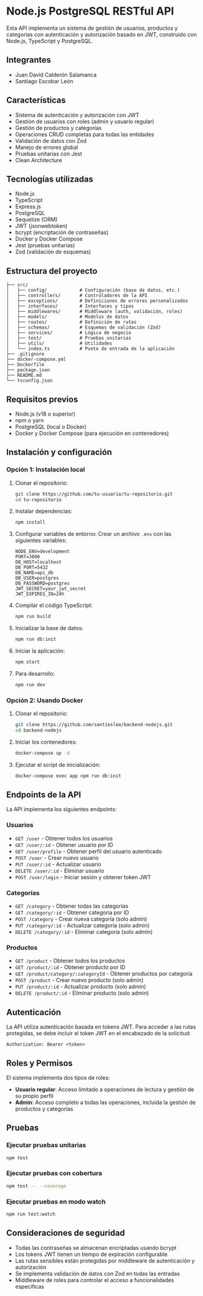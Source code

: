 # Node.js PostgreSQL RESTful API

Esta API implementa un sistema de gestión de usuarios, productos y categorías con autenticación y autorización basado en JWT, construido con Node.js, TypeScript y PostgreSQL.

## Integrantes

- Juan David Calderón Salamanca 
- Santiago Escobar León

## Características

- Sistema de autenticación y autorización con JWT
- Gestión de usuarios con roles (admin y usuario regular)
- Gestión de productos y categorías
- Operaciones CRUD completas para todas las entidades
- Validación de datos con Zod
- Manejo de errores global
- Pruebas unitarias con Jest
- Clean Architecture

## Tecnologías utilizadas

- Node.js
- TypeScript
- Express.js
- PostgreSQL
- Sequelize (ORM)
- JWT (jsonwebtoken)
- bcrypt (encriptación de contraseñas)
- Docker y Docker Compose
- Jest (pruebas unitarias)
- Zod (validación de esquemas)

## Estructura del proyecto

```
├── src/
│   ├── config/            # Configuración (base de datos, etc.)
│   ├── controllers/       # Controladores de la API
│   ├── exceptions/        # Definiciones de errores personalizados
│   ├── interfaces/        # Interfaces y tipos
│   ├── middlewares/       # Middleware (auth, validación, roles)
│   ├── models/            # Modelos de datos
│   ├── routes/            # Definición de rutas
│   ├── schemas/           # Esquemas de validación (Zod)
│   ├── services/          # Lógica de negocio
│   ├── test/              # Pruebas unitarias
│   ├── utils/             # Utilidades
│   └── index.ts           # Punto de entrada de la aplicación
├── .gitignore
├── docker-compose.yml
├── Dockerfile
├── package.json
├── README.md
└── tsconfig.json
```

## Requisitos previos

- Node.js (v18 o superior)
- npm o yarn
- PostgreSQL (local o Docker)
- Docker y Docker Compose (para ejecución en contenedores)

## Instalación y configuración

### Opción 1: Instalación local

1. Clonar el repositorio:
   ```bash
   git clone https://github.com/tu-usuario/tu-repositorio.git
   cd tu-repositorio
   ```

2. Instalar dependencias:
   ```bash
   npm install
   ```

3. Configurar variables de entorno:
   Crear un archivo `.env` con las siguientes variables:
   ```
   NODE_ENV=development
   PORT=3000
   DB_HOST=localhost
   DB_PORT=5432
   DB_NAME=api_db
   DB_USER=postgres
   DB_PASSWORD=postgres
   JWT_SECRET=your_jwt_secret
   JWT_EXPIRES_IN=24h
   ```

4. Compilar el código TypeScript:
   ```bash
   npm run build
   ```

5. Inicializar la base de datos:
   ```bash
   npm run db:init
   ```

6. Iniciar la aplicación:
   ```bash
   npm start
   ```

7. Para desarrollo:
   ```bash
   npm run dev
   ```

### Opción 2: Usando Docker

1. Clonar el repositorio:
   ```bash
   git clone https://github.com/santiesleo/backend-nodejs.git
   cd backend-nodejs
   ```

2. Iniciar los contenedores:
   ```bash
   docker-compose up -d
   ```

3. Ejecutar el script de inicialización:
   ```bash
   docker-compose exec app npm run db:init
   ```

## Endpoints de la API

La API implementa los siguientes endpoints:

### Usuarios

- `GET /user` - Obtener todos los usuarios
- `GET /user/:id` - Obtener usuario por ID
- `GET /user/profile` - Obtener perfil del usuario autenticado
- `POST /user` - Crear nuevo usuario
- `PUT /user/:id` - Actualizar usuario
- `DELETE /user/:id` - Eliminar usuario
- `POST /user/login` - Iniciar sesión y obtener token JWT

### Categorías

- `GET /category` - Obtener todas las categorías
- `GET /category/:id` - Obtener categoría por ID
- `POST /category` - Crear nueva categoría (solo admin)
- `PUT /category/:id` - Actualizar categoría (solo admin)
- `DELETE /category/:id` - Eliminar categoría (solo admin)

### Productos

- `GET /product` - Obtener todos los productos
- `GET /product/:id` - Obtener producto por ID
- `GET /product/category/:categoryId` - Obtener productos por categoría
- `POST /product` - Crear nuevo producto (solo admin)
- `PUT /product/:id` - Actualizar producto (solo admin)
- `DELETE /product/:id` - Eliminar producto (solo admin)

## Autenticación

La API utiliza autenticación basada en tokens JWT. Para acceder a las rutas protegidas, se debe incluir el token JWT en el encabezado de la solicitud:

```
Authorization: Bearer <token>
```

## Roles y Permisos

El sistema implementa dos tipos de roles:
- **Usuario regular**: Acceso limitado a operaciones de lectura y gestión de su propio perfil
- **Admin**: Acceso completo a todas las operaciones, incluida la gestión de productos y categorías

## Pruebas

### Ejecutar pruebas unitarias

```bash
npm test
```

### Ejecutar pruebas con cobertura

```bash
npm test -- --coverage
```

### Ejecutar pruebas en modo watch

```bash
npm run test:watch
```

## Consideraciones de seguridad

- Todas las contraseñas se almacenan encriptadas usando bcrypt
- Los tokens JWT tienen un tiempo de expiración configurable
- Las rutas sensibles están protegidas por middleware de autenticación y autorización
- Se implementa validación de datos con Zod en todas las entradas
- Middleware de roles para controlar el acceso a funcionalidades específicas